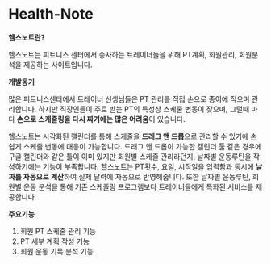 ﻿# Health-Note
**헬스노트란?**

헬스노트는 피트니스 센터에서 종사하는 트레이너들을 위해 PT계획, 회원관리, 회원분석을 제공하는 사이트입니다. 

**개발동기**

많은 피트니스센터에서 트레이너 선생님들은 PT 관리를 직접 손으로 종이에 적으며 관리합니다. 하지만 직장인들이 주로 받는 PT의 특성상 스케줄 변동이 잦으며, 그럴때 마다 **손으로 스케줄링을 다시 짜기에는 많은 어려움**이 있습니다. 

헬스노트는 시각화된 캘린더를 통해 스케줄을 **드래그 앤 드롭**으로 관리할 수 있기에 손쉽게 스케줄 변동에 대응이 가능합니다. 드래그 앤 드롭이 가능한 캘린더 툴 같은 경우에 구글 캘린더와 같은 툴이 이미 있지만 회원별 스케줄 관리라던지, 날짜별 운동루틴을 작성하기에는 기능이 부족합니다. 헬스노트는 PT횟수, 요일, 시작일을 입력함과 동시에 **날짜를 자동으로 계산**하여 실제 달력에 자동으로 반영해줍니다. 또한 날짜별 운동루틴, 회원별 운동 분석을 통해 기존 스케줄링 프로그램보다 트레이너들에게 특화된 서비스를 제공합니다.

**주요기능**

1. 회원 PT 스케줄 관리 기능
2. PT 세부 계획 작성 기능
3. 회원 운동 기록 분석 기능
